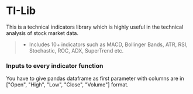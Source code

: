 # TI-Lib
This is a technical indicators library which is highly useful in the technical analysis of stock market data.

> * Includes 10+ indicators such as MACD, Bollinger Bands, ATR, RSI, 
>   Stochastic, ROC, ADX, SuperTrend etc.

### Inputs to every indicator function
You have to give pandas dataframe as first parameter with columns are in ["Open", "High", "Low", "Close", "Volume"] format.
